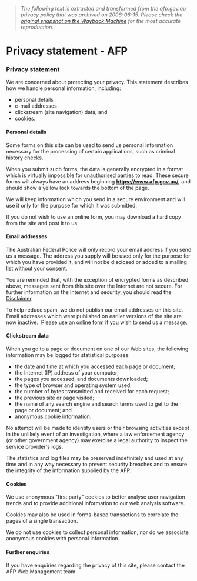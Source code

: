 > *The following text is extracted and transformed from the afp.gov.au privacy policy that was archived on 2006-06-15. Please check the [original snapshot on the Wayback Machine](https://web.archive.org/web/20060615232203id_/http%3A//www.afp.gov.au/utilities/privacy_statement) for the most accurate reproduction.*

# Privacy statement - AFP

### Privacy statement

We are concerned about protecting your privacy. This statement describes how we handle personal information, including:

  * personal details
  * e-mail addresses
  * clickstream (site navigation) data, and
  * cookies.



#### Personal details

Some forms on this site can be used to send us personal information necessary for the processing of certain applications, such as criminal history checks.

When you submit such forms, the data is generally encrypted in a format which is virtually impossible for unauthorised parties to read. These secure forms will always have an address beginning **https://www.afp.gov.au/,** and should show a yellow lock towards the bottom of the page.

We will keep information which you send in a secure environment and will use it only for the purpose for which it was submitted.

If you do not wish to use an online form, you may download a hard copy from the site and post it to us.

#### Email addresses

The Australian Federal Police will only record your email address if you send us a message. The address you supply will be used only for the purpose for which you have provided it, and will not be disclosed or added to a mailing list without your consent.

You are reminded that, with the exception of encrypted forms as described above, messages sent from this site over the Internet are not secure. For further information on the Internet and security, you should read the [Disclaimer](http://www.afp.gov.au/utilities/disclaimer).

To help reduce spam, we do not publish our email addresses on this site. Email addresses which were published on earlier versions of the site are now inactive.  Please use an [online form](https://web.archive.org/web/20060615232203id_/http%3A//www.afp.gov.au/utilities/?a=7747) if you wish to send us a message.

#### Clickstream data

When you go to a page or document on one of our Web sites, the following information may be logged for statistical purposes:

  * the date and time at which you accessed each page or document;
  * the Internet (IP) address of your computer;
  * the pages you accessed, and documents downloaded;
  * the type of browser and operating system used;
  * the number of bytes transmitted and received for each request;
  * the previous site or page visited;
  * the name of any search engine and search terms used to get to the page or document; and
  * anonymous cookie information.



No attempt will be made to identify users or their browsing activities except in the unlikely event of an investigation, where a law enforcement agency (or other government agency) may exercise a legal authority to inspect the service provider's logs.

The statistics and log files may be preserved indefinitely and used at any time and in any way necessary to prevent security breaches and to ensure the integrity of the information supplied by the AFP.

#### Cookies

We use anonymous "first party" cookies to better analyse user navigation trends and to provide additional information to our web analysis software.

Cookies may also be used in forms-based transactions to correlate the pages of a single transaction.

We do not use cookies to collect personal information, nor do we associate anonymous cookies with personal information.

#### Further enquiries

If you have enquiries regarding the privacy of this site, please contact the AFP Web Management team.
